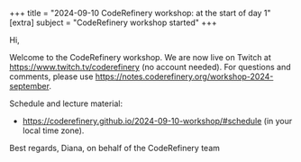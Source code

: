 +++ title = "2024-09-10 CodeRefinery workshop: at the start of day 1" [extra] subject = "CodeRefinery workshop started" +++

Hi,

Welcome to the CodeRefinery workshop. We are now live on Twitch at https://www.twitch.tv/coderefinery (no account needed).
For questions and comments, please use https://notes.coderefinery.org/workshop-2024-september.

Schedule and lecture material:
- https://coderefinery.github.io/2024-09-10-workshop/#schedule (in your local time zone).

Best regards,
Diana, on behalf of the CodeRefinery team
